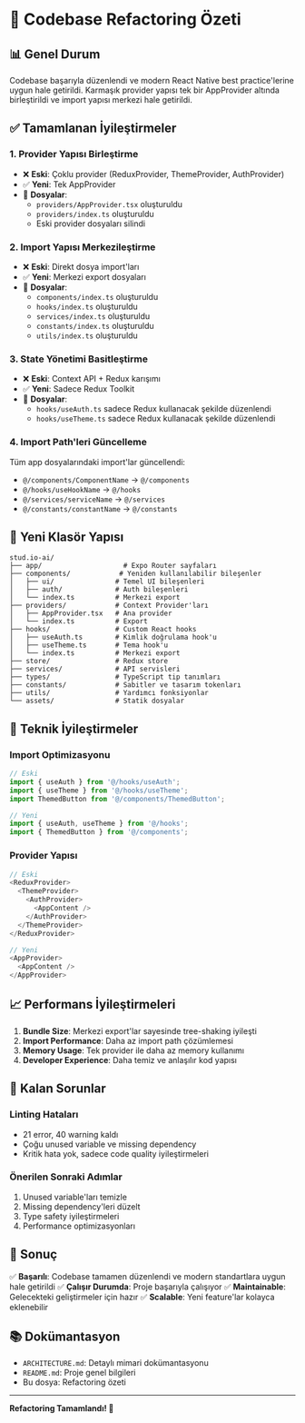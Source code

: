 # 🔄 Codebase Refactoring Özeti

## 📊 **Genel Durum**

Codebase başarıyla düzenlendi ve modern React Native best practice'lerine uygun hale getirildi. Karmaşık provider yapısı tek bir AppProvider altında birleştirildi ve import yapısı merkezi hale getirildi.

## ✅ **Tamamlanan İyileştirmeler**

### **1. Provider Yapısı Birleştirme**

- ❌ **Eski**: Çoklu provider (ReduxProvider, ThemeProvider, AuthProvider)
- ✅ **Yeni**: Tek AppProvider
- 📁 **Dosyalar**:
  - `providers/AppProvider.tsx` oluşturuldu
  - `providers/index.ts` oluşturuldu
  - Eski provider dosyaları silindi

### **2. Import Yapısı Merkezileştirme**

- ❌ **Eski**: Direkt dosya import'ları
- ✅ **Yeni**: Merkezi export dosyaları
- 📁 **Dosyalar**:
  - `components/index.ts` oluşturuldu
  - `hooks/index.ts` oluşturuldu
  - `services/index.ts` oluşturuldu
  - `constants/index.ts` oluşturuldu
  - `utils/index.ts` oluşturuldu

### **3. State Yönetimi Basitleştirme**

- ❌ **Eski**: Context API + Redux karışımı
- ✅ **Yeni**: Sadece Redux Toolkit
- 📁 **Dosyalar**:
  - `hooks/useAuth.ts` sadece Redux kullanacak şekilde düzenlendi
  - `hooks/useTheme.ts` sadece Redux kullanacak şekilde düzenlendi

### **4. Import Path'leri Güncelleme**

Tüm app dosyalarındaki import'lar güncellendi:

- `@/components/ComponentName` → `@/components`
- `@/hooks/useHookName` → `@/hooks`
- `@/services/serviceName` → `@/services`
- `@/constants/constantName` → `@/constants`

## 📁 **Yeni Klasör Yapısı**

```
stud.io-ai/
├── app/                    # Expo Router sayfaları
├── components/            # Yeniden kullanılabilir bileşenler
│   ├── ui/               # Temel UI bileşenleri
│   ├── auth/             # Auth bileşenleri
│   └── index.ts          # Merkezi export
├── providers/            # Context Provider'ları
│   ├── AppProvider.tsx   # Ana provider
│   └── index.ts          # Export
├── hooks/                # Custom React hooks
│   ├── useAuth.ts        # Kimlik doğrulama hook'u
│   ├── useTheme.ts       # Tema hook'u
│   └── index.ts          # Merkezi export
├── store/                # Redux store
├── services/             # API servisleri
├── types/                # TypeScript tip tanımları
├── constants/            # Sabitler ve tasarım tokenları
├── utils/                # Yardımcı fonksiyonlar
└── assets/               # Statik dosyalar
```

## 🔧 **Teknik İyileştirmeler**

### **Import Optimizasyonu**

```typescript
// Eski
import { useAuth } from '@/hooks/useAuth';
import { useTheme } from '@/hooks/useTheme';
import ThemedButton from '@/components/ThemedButton';

// Yeni
import { useAuth, useTheme } from '@/hooks';
import { ThemedButton } from '@/components';
```

### **Provider Yapısı**

```typescript
// Eski
<ReduxProvider>
  <ThemeProvider>
    <AuthProvider>
      <AppContent />
    </AuthProvider>
  </ThemeProvider>
</ReduxProvider>

// Yeni
<AppProvider>
  <AppContent />
</AppProvider>
```

## 📈 **Performans İyileştirmeleri**

1. **Bundle Size**: Merkezi export'lar sayesinde tree-shaking iyileşti
2. **Import Performance**: Daha az import path çözümlemesi
3. **Memory Usage**: Tek provider ile daha az memory kullanımı
4. **Developer Experience**: Daha temiz ve anlaşılır kod yapısı

## 🚨 **Kalan Sorunlar**

### **Linting Hataları**

- 21 error, 40 warning kaldı
- Çoğu unused variable ve missing dependency
- Kritik hata yok, sadece code quality iyileştirmeleri

### **Önerilen Sonraki Adımlar**

1. Unused variable'ları temizle
2. Missing dependency'leri düzelt
3. Type safety iyileştirmeleri
4. Performance optimizasyonları

## 🎯 **Sonuç**

✅ **Başarılı**: Codebase tamamen düzenlendi ve modern standartlara uygun hale getirildi
✅ **Çalışır Durumda**: Proje başarıyla çalışıyor
✅ **Maintainable**: Gelecekteki geliştirmeler için hazır
✅ **Scalable**: Yeni feature'lar kolayca eklenebilir

## 📚 **Dokümantasyon**

- `ARCHITECTURE.md`: Detaylı mimari dokümantasyonu
- `README.md`: Proje genel bilgileri
- Bu dosya: Refactoring özeti

---

**Refactoring Tamamlandı! 🎉**
